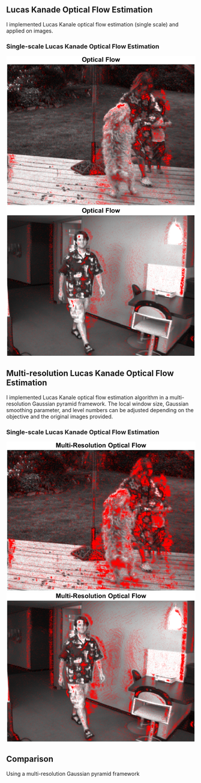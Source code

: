 ## Lucas Kanade Optical Flow Estimation
I implemented Lucas Kanale optical flow estimation (single scale) and applied on images. 

### Single-scale Lucas Kanade Optical Flow Estimation
![Lucas Kanade](https://github.com/R4VILKHGB/Computer-Vision/blob/c41f7e0f8568462573c0db92b072e707fb69fb82/Lucas-Kanade/Part1_Result_Dog.png)
![Lucas Kanade](https://github.com/R4VILKHGB/Computer-Vision/blob/c41f7e0f8568462573c0db92b072e707fb69fb82/Lucas-Kanade/Part1_Result_Humanwalking.png)

## Multi-resolution Lucas Kanade Optical Flow Estimation
I implemented Lucas Kanale optical flow estimation algorithm in a multi-resolution Gaussian pyramid framework. The local window size, Gaussian smoothing parameter, and level numbers can be adjusted depending on the objective and the original images provided. 

### Single-scale Lucas Kanade Optical Flow Estimation
![Lucas Kanade Multi-resolution](https://github.com/R4VILKHGB/Computer-Vision/blob/c41f7e0f8568462573c0db92b072e707fb69fb82/Lucas-Kanade/Part2_Result_Dog.png)
![Lucas Kanade Multi-resolution](https://github.com/R4VILKHGB/Computer-Vision/blob/c41f7e0f8568462573c0db92b072e707fb69fb82/Lucas-Kanade/Part2_Result_Humanwalking.png)

## Comparison
Using a multi-resolution Gaussian pyramid framework 
